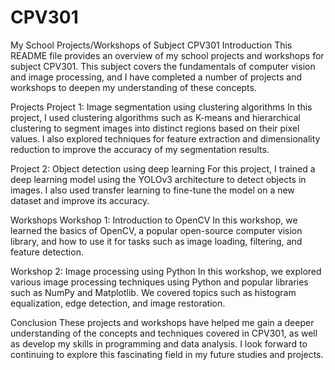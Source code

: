 # CPV301
My School Projects/Workshops of Subject CPV301
Introduction
This README file provides an overview of my school projects and workshops for subject CPV301. This subject covers the fundamentals of computer vision and image processing, and I have completed a number of projects and workshops to deepen my understanding of these concepts.

Projects
Project 1: Image segmentation using clustering algorithms
In this project, I used clustering algorithms such as K-means and hierarchical clustering to segment images into distinct regions based on their pixel values. I also explored techniques for feature extraction and dimensionality reduction to improve the accuracy of my segmentation results.

Project 2: Object detection using deep learning
For this project, I trained a deep learning model using the YOLOv3 architecture to detect objects in images. I also used transfer learning to fine-tune the model on a new dataset and improve its accuracy.

Workshops
Workshop 1: Introduction to OpenCV
In this workshop, we learned the basics of OpenCV, a popular open-source computer vision library, and how to use it for tasks such as image loading, filtering, and feature detection.

Workshop 2: Image processing using Python
In this workshop, we explored various image processing techniques using Python and popular libraries such as NumPy and Matplotlib. We covered topics such as histogram equalization, edge detection, and image restoration.

Conclusion
These projects and workshops have helped me gain a deeper understanding of the concepts and techniques covered in CPV301, as well as develop my skills in programming and data analysis. I look forward to continuing to explore this fascinating field in my future studies and projects.
